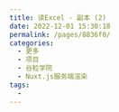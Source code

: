 ```yaml
---
title: 读Excel - 副本 (2)
date: 2022-12-01 15:30:18
permalink: /pages/8836f0/
categories:
  - 更多
  - 项目
  - 谷粒学院
  - Nuxt.js服务端渲染
tags:
  - 
---
```

